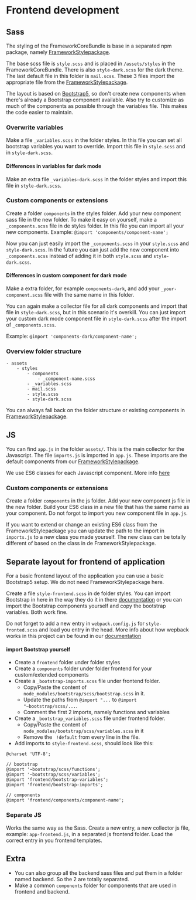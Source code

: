 # Frontend development

## Sass

The styling of the FrameworkCoreBundle is base in a separated npm package,
namely [FrameworkStylepackage](https://github.com/sumocoders/frameworkStylePackage).

The base scss file is `style.scss` and is placed in `/assets/styles` in the FrameworkCoreBundle.
There is also `style-dark.scss` for the dark theme. The last default file in this folder is `mail.scss`.
These 3 files import the appropriate file from
the [FrameworkStylepackage](https://github.com/sumocoders/frameworkStylePackage).

The layout is based on [Bootstrap5](https://getbootstrap.com/docs/5.1/getting-started/introduction/), so don't create
new components when there's
already a Bootstrap component available. Also try to customize as much of the
components as possible through the variables file. This makes the code easier to maintain.

### Overwrite variables

Make a file `_variables.scss` in the folder styles. In this file you can set all bootstrap variables you want to
override.
Import this file in `style.scss` and in `style-dark.scss`.

#### Differences in variables for dark mode

Make an extra file `_variables-dark.scss` in the folder styles and import this file in `style-dark.scss`.

### Custom components or extensions

Create a folder `components` in the styles folder. Add your new component sass file in the new folder.
To make it easy on yourself, make a `_components.scss` file in de styles folder. In this file you can import all your
new components.
Example: `@import 'components/component-name';`

Now you can just easily import the `_conponents.scss` in your `style.scss` and `style-dark.scss`.
In the future you can just add the new component into `_components.scss` instead of adding it in both `style.scss` and
`style-dark.scss`.

#### Differences in custom component for dark mode

Make a extra folder, for example `components-dark`, and add your `_your-component.scss` file with the same name in this
folder.

You can again make a collector file for all dark components and import that file in `style-dark.scss`,
but in this scenario it's overkill.
You can just import your custom dark mode component file in `style-dark.scss` after the import of `_components.scss`.

Example: `@import 'components-dark/component-name';`

### Overview folder structure

```$xslt
- assets
    - styles
        - components
            - _component-name.scss
        - _variables.scss
        - mail.scss
        - style.scss
        - style-dark.scss
```

You can always fall back on the folder structure or existing components
in [FrameworkStylepackage](https://github.com/sumocoders/FrameworkStylePackage/tree/master/src/sass).

## JS

You can find `app.js` in the folder `assets/`. This is the main collector for the Javascript.
The file `imports.js` is imported in `app.js`.
These imports are the default components from
our [FrameworkStylepackage](https://github.com/sumocoders/frameworkStylePackage).

We use ES6 classes for each Javascript component. More
info [here](https://developer.mozilla.org/en-US/docs/Web/JavaScript/Reference/Classes)

### Custom components or extensions

Create a folder `components` in the js folder. Add your new component js file in the new folder.
Build your ES6 class in a new file that has the same name as your component. Do not forgot to import you new component
file in `app.js`.

If you want to extend or change an existing ES6 class from the FrameworkStylepackage you can update the path to the
import in `imports.js`
to a new class you made yourself. The new class can be totally different of based on the class in de
FrameworkStylepackage.

## Separate layout for frontend of application

For a basic frontend layout of the application you can use a basic Bootstrap5 setup.
We do not need FrameworkStylepackage here.

Create a file `style-frontend.scss` in de folder styles.
You can import Bootstrap in here in the way they do it in
there [documentation](https://getbootstrap.com/docs/5.1/getting-started/webpack/#importing-styles)
or you can import the Bootstrap components yourself and copy the bootstrap variables.
Both work fine.

Do not forget to add a new entry in `webpack.config.js` for `style-fronted.scss` and load you entry in the head.
More info about how wepback works in this project can be found in
our [documentation](https://github.com/sumocoders/FrameworkCoreBundle/blob/master/docs/frontend/webpack.md)

#### import Bootstrap yourself

- Create a `frontend` folder under folder styles
- Create a `components` folder under folder frontend for your custom/extended components
- Create a `_bootstrap-imports.scss` file under frontend folder.
    - Copy/Paste the content of `node_modules/bootstrap/scss/bootstrap.scss` in it.
    - Update the paths from `@import "...` to `@import "~bootstrap/scss/...`.
    - Comment the first 2 imports, namely functions and variables
- Create a `_bootstrap_variables.scss` file under frontend folder.
    - Copy/Paste the content of `node_modules/bootstrap/scss/variables.scss` in it
    - Remove the ` !default` from every line in the file.
- Add imports to `style-frontend.scss`, should look like this:

```$xslt
@charset 'UTF-8';

// bootstrap
@import '~bootstrap/scss/functions';
@import '~bootstrap/scss/variables';
@import 'frontend/bootstrap-variables';
@import 'frontend/bootstrap-imports';

// components
@import 'frontend/components/component-name';
```

### Separate JS

Works the same way as the Sass. Create a new entry, a new collector js file, example: `app-frontend.js`, in a separated
js frontend folder.
Load the correct entry in you frontend templates.

## Extra

- You can also group all the backend sass files and put them in a folder named backend. So the 2 are totally separated.
- Make a common `components` folder for components that are used in frontend and backend.
